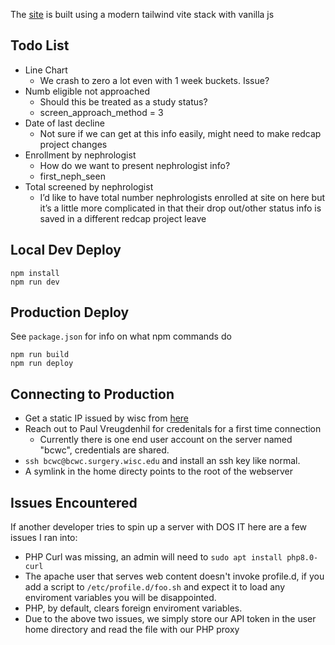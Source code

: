 The [site](https://bcwc.surgery.wisc.edu/) is built using a modern tailwind vite stack with vanilla js

## Todo List

* Line Chart
    * We crash to zero a lot even with 1 week buckets. Issue?
* Numb eligible not approached   
    * Should this be treated as a study status?
    * screen_approach_method = 3
* Date of last decline  
    * Not sure if we can get at this info easily, might need to make redcap project changes
* Enrollment by nephrologist  
    * How do we want to present nephrologist info?
    * first_neph_seen
* Total screened by nephrologist 
    * I’d like to have total number nephrologists enrolled at site on here but it’s a little more complicated in that their drop out/other status info is saved in a different redcap project leave


## Local Dev Deploy
```
npm install
npm run dev
```
## Production Deploy

See `package.json` for info on what npm commands do

```
npm run build
npm run deploy
```
## Connecting to Production

* Get a static IP issued by wisc from [here](https://access.services.wisc.edu/IPaddress)
* Reach out to Paul Vreugdenhil for credenitals for a first time connection
  * Currently there is one end user account on the server named "bcwc", credentials are shared.
* `ssh bcwc@bcwc.surgery.wisc.edu` and install an ssh key like normal. 
* A symlink in the home directy points to the root of the webserver

## Issues Encountered

If another developer tries to spin up a server with DOS IT here are a few issues I ran into:

* PHP Curl was missing, an admin will need to `sudo apt install php8.0-curl`
* The apache user that serves web content doesn't invoke profile.d, if you add a script to `/etc/profile.d/foo.sh` and expect it to load any enviroment variables you will be disappointed.
* PHP, by default, clears foreign enviroment variables.
* Due to the above two issues, we simply store our API token in the user home directory and read the file with our PHP proxy
